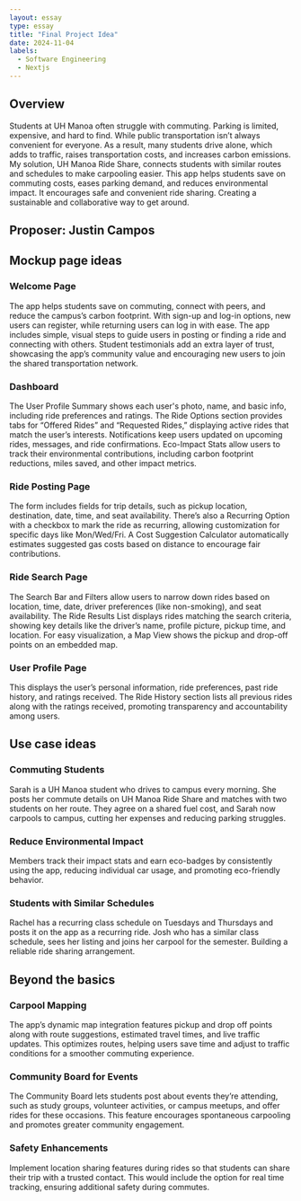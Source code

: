 ```yaml
---
layout: essay
type: essay
title: "Final Project Idea"
date: 2024-11-04
labels:
  - Software Engineering
  - Nextjs
---
```

## Overview
Students at UH Manoa often struggle with commuting. Parking is limited, expensive, and hard to find. While public transportation isn’t always convenient for everyone. As a result, many students drive alone, which adds to traffic, raises transportation costs, and increases carbon emissions.
My solution, UH Manoa Ride Share, connects students with similar routes and schedules to make carpooling easier. This app helps students save on commuting costs, eases parking demand, and reduces environmental impact. It encourages safe and convenient ride sharing. Creating a sustainable and collaborative way to get around.

## Proposer: Justin Campos

## Mockup page ideas
### Welcome Page
The app helps students save on commuting, connect with peers, and reduce the campus’s carbon footprint. With sign-up and log-in options, new users can register, while returning users can log in with ease. The app includes simple, visual steps to guide users in posting or finding a ride and connecting with others. Student testimonials add an extra layer of trust, showcasing the app’s community value and encouraging new users to join the shared transportation network.

### Dashboard
The User Profile Summary shows each user's photo, name, and basic info, including ride preferences and ratings. The Ride Options section provides tabs for “Offered Rides” and “Requested Rides,” displaying active rides that match the user’s interests. Notifications keep users updated on upcoming rides, messages, and ride confirmations. Eco-Impact Stats allow users to track their environmental contributions, including carbon footprint reductions, miles saved, and other impact metrics.

### Ride Posting Page
The form includes fields for trip details, such as pickup location, destination, date, time, and seat availability. There’s also a Recurring Option with a checkbox to mark the ride as recurring, allowing customization for specific days like Mon/Wed/Fri. A Cost Suggestion Calculator automatically estimates suggested gas costs based on distance to encourage fair contributions.

### Ride Search Page
The Search Bar and Filters allow users to narrow down rides based on location, time, date, driver preferences (like non-smoking), and seat availability. The Ride Results List displays rides matching the search criteria, showing key details like the driver’s name, profile picture, pickup time, and location. For easy visualization, a Map View shows the pickup and drop-off points on an embedded map.

### User Profile Page
This displays the user’s personal information, ride preferences, past ride history, and ratings received. The Ride History section lists all previous rides along with the ratings received, promoting transparency and accountability among users.

## Use case ideas
### Commuting Students
Sarah is a UH Manoa student who drives to campus every morning. She posts her commute details on UH Manoa Ride Share and matches with two students on her route. They agree on a shared fuel cost, and Sarah now carpools to campus, cutting her expenses and reducing parking struggles.

### Reduce Environmental Impact
Members track their impact stats and earn eco-badges by consistently using the app, reducing individual car usage, and promoting eco-friendly behavior. 

### Students with Similar Schedules
Rachel has a recurring class schedule on Tuesdays and Thursdays and posts it on the app as a recurring ride. Josh who has a similar class schedule, sees her listing and joins her carpool for the semester. Building a reliable ride sharing arrangement.

## Beyond the basics
### Carpool Mapping
The app’s dynamic map integration features pickup and drop off points along with route suggestions, estimated travel times, and live traffic updates. This optimizes routes, helping users save time and adjust to traffic conditions for a smoother commuting experience.

### Community Board for Events
The Community Board lets students post about events they’re attending, such as study groups, volunteer activities, or campus meetups, and offer rides for these occasions. This feature encourages spontaneous carpooling and promotes greater community engagement.

### Safety Enhancements
Implement location sharing features during rides so that students can share their trip with a trusted contact. This would include the option for real time tracking, ensuring additional safety during commutes.
